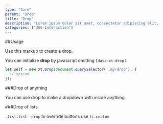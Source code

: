 ```yaml
---
type: "Core"
parent: "Drop"
title: "Drop"
description: "Lorem ipsum dolor sit amet, consectetur adipiscing elit. Nunc tempus laoreet leo sit amet iaculis."
categories: ["300-Interaction"]
---
```


##Usage

Use this markup to create a drop.

<script type="text/plain" class="language-markup">
  <div class="drop_outer" data-xt-drop>
    <button type="button">
      <!-- content -->
    </button>
    <div class="drop">
      <div class="drop_inner">
        <div class="drop_design"></div>
        <div class="drop_content">
          <!-- content -->
        </div>
      </div>
    </div>
  </div>
</script>

You can initialize **drop** by javascript omitting `[data-xt-drop]`.

```jsx
let self = new Xt.Drop(document.querySelector('.my-drop'), {
  // option
});
```

###Drop of anything

You can use drop to make a dropdown with inside anything.

<demo>
  <demovanilla src="demos/inline/demos/drop/usage-card">
  </demovanilla>
</demo>

###Drop of lists

<demo>
  <demovanilla src="demos/inline/demos/drop/usage-list">
  </demovanilla>
</demo>

`.list.list--drop` to override buttons use `li.custom`

<demo>
  <demovanilla src="demos/inline/demos/drop/usage-list-drop">
  </demovanilla>
</demo>
